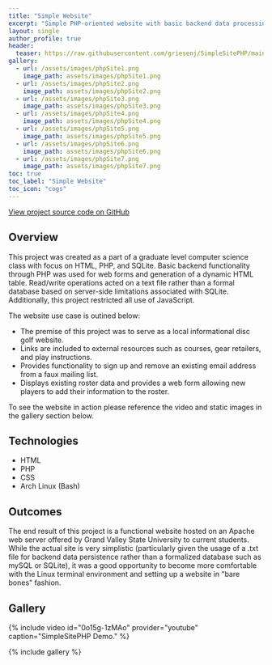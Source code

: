 ```yaml
---
title: "Simple Website"
excerpt: "Simple PHP-oriented website with basic backend data processing. Created for a masters class (CIS501)."
layout: single
author_profile: true
header:
  teaser: https://raw.githubusercontent.com/griesenj/SimpleSitePHP/main/.github/screenshots/page1.png
gallery:
  - url: /assets/images/phpSite1.png
    image_path: assets/images/phpSite1.png
  - url: /assets/images/phpSite2.png
    image_path: assets/images/phpSite2.png
  - url: /assets/images/phpSite3.png
    image_path: assets/images/phpSite3.png
  - url: /assets/images/phpSite4.png
    image_path: assets/images/phpSite4.png
  - url: /assets/images/phpSite5.png
    image_path: assets/images/phpSite5.png
  - url: /assets/images/phpSite6.png
    image_path: assets/images/phpSite6.png
  - url: /assets/images/phpSite7.png
    image_path: assets/images/phpSite7.png
toc: true
toc_label: "Simple Website"
toc_icon: "cogs"
---
```


[View project source code on GitHub](https://github.com/griesenj/SimpleSitePHP)

## Overview

This project was created as a part of a graduate level computer science class with focus on HTML, PHP, and SQLite. Basic backend functionality through PHP was used for web forms and generation of a dynamic HTML table. Read/write operations acted on a text file rather than a formal database based on server-side limitations associated with SQLite. Additionally, this project restricted all use of JavaScript.

The website use case is outined below:

* The premise of this project was to serve as a local informational disc golf website.
* Links are included to external resources such as courses, gear retailers, and play instructions.
* Provides functionality to sign up and remove an existing email address from a faux mailing list.
* Displays existing roster data and provides a web form allowing new players to add their information to the roster.

To see the website in action please reference the video and static images in the gallery section below.

## Technologies

* HTML
* PHP
* CSS
* Arch Linux (Bash)

## Outcomes

The end result of this project is a functional website hosted on an Apache web server offered by Grand Valley State University to current students. While the actual site is very simplistic (particularly given the usage of a .txt file for backend data persistence rather than a formalized database such as mySQL or SQLite), it was a good opportunity to become more comfortable with the Linux terminal environment and setting up a website in "bare bones" fashion.

## Gallery

{% include video id="0o15g-1zMAo" provider="youtube" caption="SimpleSitePHP Demo." %}

{% include gallery %}
